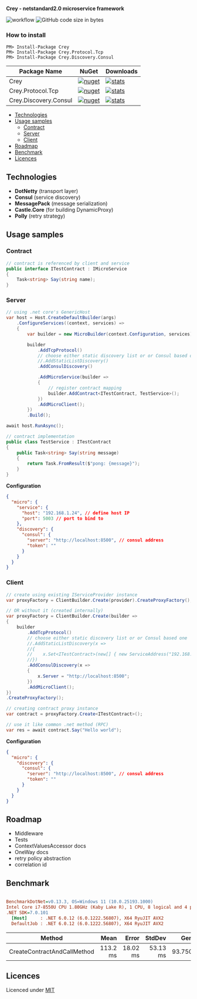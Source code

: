**Crey - netstandard2.0 microservice framework**

![workflow](https://img.shields.io/github/actions/workflow/status/vermilion/Crey/build-and-publish.yml) ![GitHub code size in bytes](https://img.shields.io/github/languages/code-size/vermilion/Crey?style=flat-square)


### How to install
```code
PM> Install-Package Crey
PM> Install-Package Crey.Protocol.Tcp
PM> Install-Package Crey.Discovery.Consul
```

| Package Name           | NuGet                                                                                                                                          | Downloads                                                                                                                                                             |
| ---------------------- | ---------------------------------------------------------------------------------------------------------------------------------------------- | --------------------------------------------------------------------------------------------------------------------------------------------------------------------- |
| Crey                   | [![nuget](https://img.shields.io/nuget/v/Crey.svg?style=flat-square)](https://www.nuget.org/packages/Crey)                                     | [![stats](https://img.shields.io/nuget/dt/Crey.svg?style=flat-square)](https://www.nuget.org/stats/packages/Crey?groupby=Version)                                     |
| Crey.Protocol.Tcp      | [![nuget](https://img.shields.io/nuget/v/Crey.Protocol.Tcp.svg?style=flat-square)](https://www.nuget.org/packages/Crey.Protocol.Tcp)           | [![stats](https://img.shields.io/nuget/dt/Crey.Protocol.Tcp.svg?style=flat-square)](https://www.nuget.org/stats/packages/Crey.Protocol.Tcp?groupby=Version)           |
| Crey.Discovery.Consul  | [![nuget](https://img.shields.io/nuget/v/Crey.Discovery.Consul.svg?style=flat-square)](https://www.nuget.org/packages/Crey.Discovery.Consul)   | [![stats](https://img.shields.io/nuget/dt/Crey.Discovery.Consul.svg?style=flat-square)](https://www.nuget.org/stats/packages/Crey.Discovery.Consul?groupby=Version)   |


- [Technologies](#technologies)
- [Usage samples](#usage-samples)
  - [Contract](#contract)
  - [Server](#server)
  - [Client](#client)
- [Roadmap](#roadmap)
- [Benchmark](#benchmark)
- [Licences](#licences)


## Technologies
- **DotNetty** (transport layer)
- **Consul** (service discovery)
- **MessagePack** (message serialization)
- **Castle.Core** (for building DynamicProxy)
- **Polly** (retry strategy)

## Usage samples

### Contract
``` c#
// contract is referenced by client and service
public interface ITestContract : IMicroService
{
    Task<string> Say(string name);
}
```
### Server
``` c#
// using .net core's GenericHost
var host = Host.CreateDefaultBuilder(args)
    .ConfigureServices((context, services) =>
    {
        var builder = new MicroBuilder(context.Configuration, services);

        builder
            .AddTcpProtocol()
            // choose either static discovery list or or Consul based one
            //.AddStaticListDiscovery()
            .AddConsulDiscovery()

            .AddMicroService(builder =>
            {
                // register contract mapping
                builder.AddContract<ITestContract, TestService>();
            })
            .AddMicroClient();
        })
        .Build();

await host.RunAsync();

// contract implementation
public class TestService : ITestContract
{
    public Task<string> Say(string message)
    {
        return Task.FromResult($"pong: {message}");
    }
}
```
**Configuration**
```json
{
  "micro": {
    "service": {
      "host": "192.168.1.24", // define host IP
      "port": 5003 // port to bind to
    },
    "discovery": {
      "consul": {
        "server": "http://localhost:8500", // consul address
        "token": ""
      }
    }
  }
}

```

### Client
``` c#
// create using existing IServiceProvider instance
var proxyFactory = ClientBuilder.Create(provider).CreateProxyFactory();

// OR without it (created internally)
var proxyFactory = ClientBuilder.Create(builder =>
{
    builder
        .AddTcpProtocol()
        // choose either static discovery list or or Consul based one
        //.AddStaticListDiscovery(x =>
        //{
        //    x.Set<ITestContract>(new[] { new ServiceAddress("192.168.1.24", 5003) });
        //})
        .AddConsulDiscovery(x =>
        {
            x.Server = "http://localhost:8500";
        })
        .AddMicroClient();
})
.CreateProxyFactory();

// creating contract proxy instance
var contract = proxyFactory.Create<ITestContract>();

// use it like common .net method (RPC)
var res = await contract.Say("Hello world");
```

**Configuration**
```json
{
  "micro": {
    "discovery": {
      "consul": {
        "server": "http://localhost:8500", // consul address
        "token": ""
      }
    }
  }
}
```

## Roadmap
- Middleware
- Tests
- ContextValuesAccessor docs
- OneWay docs
- retry policy abstraction
- correlation id

## Benchmark

``` ini

BenchmarkDotNet=v0.13.3, OS=Windows 11 (10.0.25193.1000)
Intel Core i7-8550U CPU 1.80GHz (Kaby Lake R), 1 CPU, 8 logical and 4 physical cores
.NET SDK=7.0.101
  [Host]     : .NET 6.0.12 (6.0.1222.56807), X64 RyuJIT AVX2
  DefaultJob : .NET 6.0.12 (6.0.1222.56807), X64 RyuJIT AVX2


```
| Method                      |     Mean |    Error |   StdDev |    Gen0 |    Gen1 | Allocated |
| --------------------------- | -------: | -------: | -------: | ------: | ------: | --------: |
| CreateContractAndCallMethod | 113.2 ms | 18.02 ms | 53.13 ms | 93.7500 | 31.2500 | 491.28 KB |

## Licences

Licenced under [MIT](LICENSE)